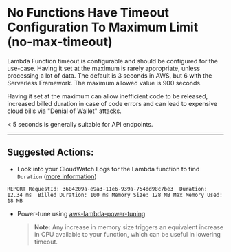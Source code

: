 # No Functions Have Timeout Configuration To Maximum Limit (no-max-timeout)

Lambda Function timeout is configurable and should be configured for the use-case.
Having it set at the maximum is rarely appropriate, unless processing a lot of data.
The default is 3 seconds in AWS, but 6 with the Serverless Framework.
The maximum allowed value is 900 seconds.

Having it set at the maximum can allow inefficient code to be released, increased billed duration in case of code errors and can lead to expensive cloud bills via "Denial of Wallet" attacks.

< 5 seconds is generally suitable for API endpoints.

---

## Suggested Actions:

- Look into your CloudWatch Logs for the Lambda function to find `Duration` ([more information](https://docs.aws.amazon.com/lambda/latest/dg/best-practices.html))

```
REPORT RequestId: 3604209a-e9a3-11e6-939a-754dd98c7be3	Duration: 12.34 ms	Billed Duration: 100 ms Memory Size: 128 MB	Max Memory Used: 18 MB
```

- Power-tune using [aws-lambda-power-tuning](https://github.com/alexcasalboni/aws-lambda-power-tuning)
  > **Note:** Any increase in memory size triggers an equivalent increase in CPU available to your function, which can be useful in lowering timeout.
